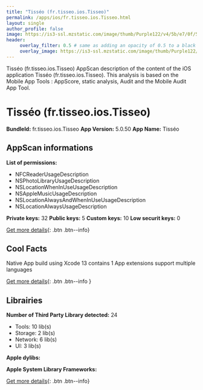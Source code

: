 ```yaml
---
title: "Tisséo (fr.tisseo.ios.Tisseo)"
permalink: /apps/ios/fr.tisseo.ios.Tisseo.html
layout: single
author_profile: false
image: https://is3-ssl.mzstatic.com/image/thumb/Purple122/v4/5b/e7/0f/5be70f0f-3fcb-7f0f-6030-3de07248e1c5/AppIcon-0-1x_U007emarketing-0-0-0-10-0-0-sRGB-85-220.png/512x512bb.jpg
header: 
     overlay_filter: 0.5 # same as adding an opacity of 0.5 to a black background
     overlay_image: https://is3-ssl.mzstatic.com/image/thumb/Purple122/v4/5b/e7/0f/5be70f0f-3fcb-7f0f-6030-3de07248e1c5/AppIcon-0-1x_U007emarketing-0-0-0-10-0-0-sRGB-85-220.png/512x512bb.jpg
---
```

Tisséo (fr.tisseo.ios.Tisseo) AppScan description of the content of the iOS application Tisséo (fr.tisseo.ios.Tisseo). This analysis is based on the Mobile App Tools : AppScore, static analysis, Audit and the Mobile Audit App Tool.

# Tisséo (fr.tisseo.ios.Tisseo)

**BundleId:** fr.tisseo.ios.Tisseo
**App Version:** 5.0.50
**App Name:** Tisséo


## AppScan informations 

**List of permissions:** 
- NFCReaderUsageDescription
- NSPhotoLibraryUsageDescription
- NSLocationWhenInUseUsageDescription
- NSAppleMusicUsageDescription
- NSLocationAlwaysAndWhenInUseUsageDescription
- NSLocationAlwaysUsageDescription
  
  
**Private keys:** 32
**Public keys:** 5
**Custom keys:** 10
**Low securit keys:** 0
  
[Get more details](/pricing.html){: .btn .btn--info}

## Cool Facts

Native App
build using Xcode 13
contains 1 App extensions
support multiple languages
  
[Get more details](/pricing.html){: .btn .btn--info }

## Librairies 
**Number of Third Party Library detected:** 24
- Tools: 10 lib(s)
- Storage: 2 lib(s)
- Network: 6 lib(s)
- UI: 3 lib(s)


**Apple dylibs:**


**Apple System Library Frameworks:**


  
[Get more details](/pricing.html){: .btn .btn--info}

